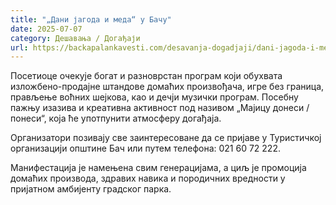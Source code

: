 ```yaml
---
title: "„Дани јагода и меда“ у Бачу"
date: 2025-07-07
category: Дешавања / Догађаји
url: https://backapalankavesti.com/desavanja-dogadjaji/dani-jagoda-i-meda-u-bacu/
---
```


Посетиоце очекује богат и разноврстан програм који обухвата изложбено-продајне штандове домаћих произвођача, игре без граница, прављење воћних шејкова, као и дечји музички програм. Посебну пажњу изазива и креативна активност под називом „Мајицу донеси / понеси“, која ће употпунити атмосферу догађаја.

Организатори позивају све заинтересоване да се пријаве у Туристичкој организацији општине Бач или путем телефона: 021 60 72 222.

Манифестација је намењена свим генерацијама, а циљ је промоција домаћих производа, здравих навика и породичних вредности у пријатном амбијенту градског парка.
